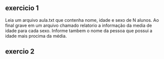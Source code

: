 ## exercicio 1
Leia um arquivo aula.txt que contenha nome, idade e sexo de N alunos. 
Ao final grave em um arquivo chamado relatorio a informação da media 
de idade para cada sexo. Informe tambem o nome da pessoa que possui 
a idade mais procima da média.

## exercio 2
